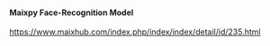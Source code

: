 #### Maixpy Face-Recognition Model

https://www.maixhub.com/index.php/index/index/detail/id/235.html
